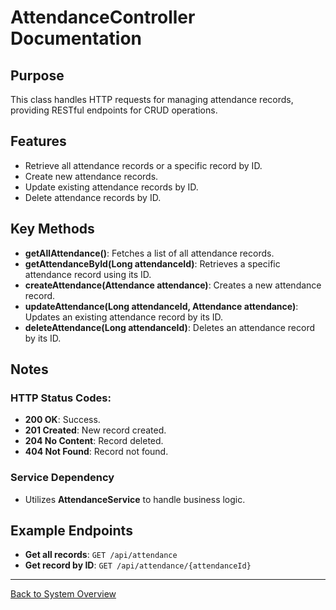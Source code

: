 # AttendanceController Documentation

## Purpose

This class handles HTTP requests for managing attendance records, providing RESTful endpoints for CRUD operations.

## Features

- Retrieve all attendance records or a specific record by ID.
- Create new attendance records.
- Update existing attendance records by ID.
- Delete attendance records by ID.

## Key Methods

- **getAllAttendance()**: Fetches a list of all attendance records.
- **getAttendanceById(Long attendanceId)**: Retrieves a specific attendance record using its ID.
- **createAttendance(Attendance attendance)**: Creates a new attendance record.
- **updateAttendance(Long attendanceId, Attendance attendance)**: Updates an existing attendance record by its ID.
- **deleteAttendance(Long attendanceId)**: Deletes an attendance record by its ID.

## Notes

### HTTP Status Codes:

- **200 OK**: Success.
- **201 Created**: New record created.
- **204 No Content**: Record deleted.
- **404 Not Found**: Record not found.

### Service Dependency

- Utilizes **AttendanceService** to handle business logic.

## Example Endpoints

- **Get all records**: `GET /api/attendance`
- **Get record by ID**: `GET /api/attendance/{attendanceId}`

---

[Back to System Overview](../system-overview.md)
